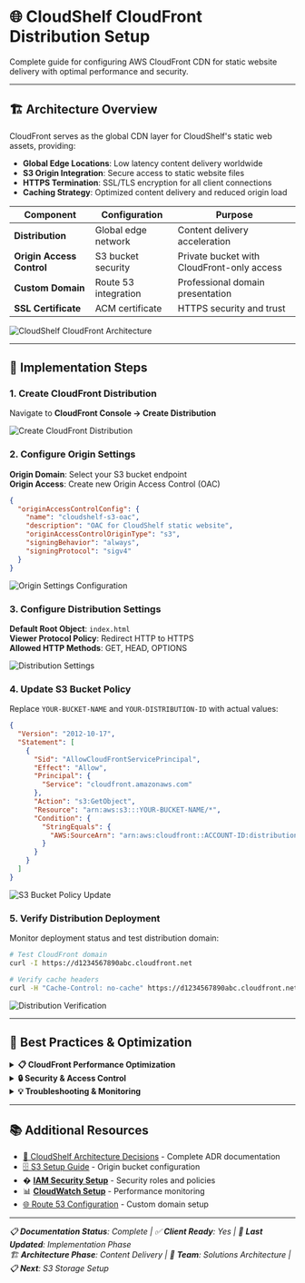 # 🌐 CloudShelf CloudFront Distribution Setup

Complete guide for configuring AWS CloudFront CDN for static website delivery with optimal performance and security.

---

## 🏗️ Architecture Overview

CloudFront serves as the global CDN layer for CloudShelf's static web assets, providing:

- **Global Edge Locations**: Low latency content delivery worldwide
- **S3 Origin Integration**: Secure access to static website files
- **HTTPS Termination**: SSL/TLS encryption for all client connections
- **Caching Strategy**: Optimized content delivery and reduced origin load

| Component                 | Configuration        | Purpose                                    |
| ------------------------- | -------------------- | ------------------------------------------ |
| **Distribution**          | Global edge network  | Content delivery acceleration              |
| **Origin Access Control** | S3 bucket security   | Private bucket with CloudFront-only access |
| **Custom Domain**         | Route 53 integration | Professional domain presentation           |
| **SSL Certificate**       | ACM certificate      | HTTPS security and trust                   |

![CloudShelf CloudFront Architecture](CloudFront-CDN-Architecture-Diagram.png)

---

## 🚀 Implementation Steps

### 1. Create CloudFront Distribution

Navigate to **CloudFront Console → Create Distribution**

![Create CloudFront Distribution](screenshots/CloudFront%20Distribution%20Screenshot%201.png)

### 2. Configure Origin Settings

**Origin Domain**: Select your S3 bucket endpoint  
**Origin Access**: Create new Origin Access Control (OAC)

```json
{
  "originAccessControlConfig": {
    "name": "cloudshelf-s3-oac",
    "description": "OAC for CloudShelf static website",
    "originAccessControlOriginType": "s3",
    "signingBehavior": "always",
    "signingProtocol": "sigv4"
  }
}
```

![Origin Settings Configuration](screenshots/CloudFront%20Distribution%20Screenshot%202.png)

### 3. Configure Distribution Settings

**Default Root Object**: `index.html`  
**Viewer Protocol Policy**: Redirect HTTP to HTTPS  
**Allowed HTTP Methods**: GET, HEAD, OPTIONS

![Distribution Settings](screenshots/CloudFront%20Distribution%20Screenshot%203.png)

### 4. Update S3 Bucket Policy

Replace `YOUR-BUCKET-NAME` and `YOUR-DISTRIBUTION-ID` with actual values:

```json
{
  "Version": "2012-10-17",
  "Statement": [
    {
      "Sid": "AllowCloudFrontServicePrincipal",
      "Effect": "Allow",
      "Principal": {
        "Service": "cloudfront.amazonaws.com"
      },
      "Action": "s3:GetObject",
      "Resource": "arn:aws:s3:::YOUR-BUCKET-NAME/*",
      "Condition": {
        "StringEquals": {
          "AWS:SourceArn": "arn:aws:cloudfront::ACCOUNT-ID:distribution/YOUR-DISTRIBUTION-ID"
        }
      }
    }
  ]
}
```

![S3 Bucket Policy Update](screenshots/CloudFront%20Distribution%20Screenshot%204.png)

### 5. Verify Distribution Deployment

Monitor deployment status and test distribution domain:

```bash
# Test CloudFront domain
curl -I https://d1234567890abc.cloudfront.net

# Verify cache headers
curl -H "Cache-Control: no-cache" https://d1234567890abc.cloudfront.net
```

![Distribution Verification](screenshots/CloudFront%20Distribution%20Screenshot%205.png)

---

## 🔧 Best Practices & Optimization

<details>
<summary><strong>📋 CloudFront Performance Optimization</strong></summary>

### Caching Strategy

- **TTL Configuration**: Set appropriate cache TTLs for different content types
- **Query String Handling**: Configure query string forwarding based on application needs
- **Compression**: Enable automatic compression for text-based content
- **HTTP/2 Support**: Leverage HTTP/2 for improved performance

### Content Optimization

- **Origin Request Policy**: Create custom policies for optimal origin requests
- **Response Headers Policy**: Configure security and caching headers
- **Real-time Logs**: Enable for detailed analytics and debugging
- **Edge Locations**: Monitor hit ratios and optimize cache behavior

### Cost Optimization

- **Price Class**: Choose appropriate price class based on global reach requirements
- **Origin Shield**: Enable for origins with multiple CloudFront distributions
- **Transfer Acceleration**: Use S3 Transfer Acceleration for upload-heavy workloads

</details>

<details>
<summary><strong>🔒 Security & Access Control</strong></summary>

### Security Headers

- **Content Security Policy**: Implement CSP headers for XSS protection
- **HSTS Headers**: Enforce HTTPS with Strict-Transport-Security
- **X-Content-Type-Options**: Prevent MIME type sniffing attacks
- **Referrer Policy**: Control referrer information leakage

### Access Control

- **Signed URLs**: Implement for time-limited access to private content
- **Signed Cookies**: Use for session-based access control
- **Geographic Restrictions**: Configure geo-blocking if required
- **AWS WAF Integration**: Add web application firewall protection

### SSL/TLS Configuration

- **Custom SSL Certificate**: Use ACM certificates for custom domains
- **TLS Versions**: Enforce minimum TLS 1.2 for security compliance
- **OCSP Stapling**: Enable for improved SSL handshake performance

</details>

<details>
<summary><strong>💡 Troubleshooting & Monitoring</strong></summary>

### Common Issues & Solutions

- **403 Access Denied**: Verify OAC configuration and S3 bucket policy
- **504 Gateway Timeout**: Check origin response times and timeout settings
- **Cache Misses**: Analyze cache hit ratios and optimize cache behavior
- **SSL Certificate Issues**: Validate certificate deployment and domain validation

### Monitoring & Alerts

- **CloudWatch Metrics**: Monitor origin latency, error rates, and cache statistics
- **Real-time Monitoring**: Set up dashboards for key performance indicators
- **Error Analysis**: Configure alarms for 4xx/5xx error rate thresholds
- **Cache Performance**: Track cache hit ratios and optimize accordingly

### Deployment Best Practices

- **Staged Rollouts**: Use multiple distributions for staged deployments
- **Invalidation Strategy**: Plan cache invalidations for content updates
- **Blue-Green Deployments**: Implement with weighted routing policies
- **Rollback Procedures**: Maintain ability to quickly revert to previous versions

</details>

---

## 📚 Additional Resources

- [📖 CloudShelf Architecture Decisions](../cloudshelf-architecture-decisions.md) - Complete ADR documentation
- [🗄️ S3 Setup Guide](../s3/cloudshelf-s3-setup.md) - Origin bucket configuration
- � [**IAM Security Setup**](../security/cloudshelf-iam-security-setup.md) - Security roles and policies
- 📊 [**CloudWatch Setup**](../monitoring/cloudshelf-cloudwatch-setup.md) - Performance monitoring
- [🌐 Route 53 Configuration](../cloudshelf-system-architecture.md) - Custom domain setup

---

_📋 **Documentation Status**: Complete | ✅ **Client Ready**: Yes | 🔄 **Last Updated**: Implementation Phase_  
_🏗️ **Architecture Phase**: Content Delivery | 👥 **Team**: Solutions Architecture | 📋 **Next**: S3 Storage Setup_
